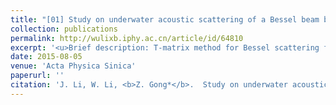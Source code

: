 ```yaml
---
title: "[01] Study on underwater acoustic scattering of a Bessel beam by rigid objects with arbitrary shapes"
collection: publications
permalink: http://wulixb.iphy.ac.cn/article/id/64810
excerpt: '<u>Brief description: T-matrix method for Bessel scattering from spheroidal shapes.</u>'
date: 2015-08-05
venue: 'Acta Physica Sinica'
paperurl: ''
citation: 'J. Li, W. Li, <b>Z. Gong*</b>.  Study on underwater acoustic scattering of a Bessel beam by rigid objects with arbitrary shapes. <i>Acta Physica Sinica</i> 64(15) 154305, (2015). [Download](https://github.com/ZhixiongGONG/AcousticsX.com/blob/6fa98059c6f0ea6d28d1f2e52d19b34b8369adac/files/Journal_01_2015APS_BesselSpheroid.pdf)'
---
```

